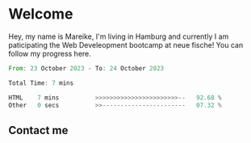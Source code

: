 # Welcome

Hey, my name is Mareike, I'm living in Hamburg and currently I am paticipating the Web Develeopment bootcamp at neue fische!
You can follow my progress here.

<!--START_SECTION:waka-->

```rust
From: 23 October 2023 - To: 24 October 2023

Total Time: 7 mins

HTML    7 mins          >>>>>>>>>>>>>>>>>>>>>>>--   92.68 %
Other   0 secs          >>-----------------------   07.32 %
```

<!--END_SECTION:waka-->

## Contact me



